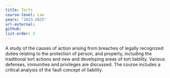 ```yaml
---
title: Torts
course-level: Law
years: "2023-2025"
url-external:
github:
list-order: 3
---
```


A study of the causes of action arising from breaches of legally recognized duties relating to the protection of person, and property, including the traditional tort actions and new and developing areas of tort liability. Various defenses, immunities and privileges are discussed. The course includes a critical analysis of the fault concept of liability.